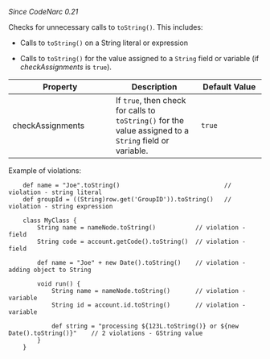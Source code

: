 *Since CodeNarc 0.21*

Checks for unnecessary calls to `toString()`. This includes:

- Calls to `toString()` on a String literal or expression

- Calls to `toString()` for the value assigned to a `String` field or
  variable (if *checkAssignments* is `true`).

<table>
<colgroup>
<col style="width: 40%" />
<col style="width: 33%" />
<col style="width: 25%" />
</colgroup>
<thead>
<tr>
<th>Property</th>
<th>Description</th>
<th>Default Value</th>
</tr>
</thead>
<tbody>
<tr>
<td>checkAssignments</td>
<td>If <code>true</code>, then check for calls to
<code>toString()</code> for the value assigned to a <code>String</code>
field or variable.</td>
<td><code>true</code></td>
</tr>
</tbody>
</table>

Example of violations:

        def name = "Joe".toString()                             // violation - string literal
        def groupId = ((String)row.get('GroupID')).toString()   // violation - string expression

        class MyClass {
            String name = nameNode.toString()           // violation - field
            String code = account.getCode().toString()  // violation - field

            def name = "Joe" + new Date().toString()    // violation - adding object to String

            void run() {
                String name = nameNode.toString()       // violation - variable
                String id = account.id.toString()       // violation - variable

                def string = "processing ${123L.toString()} or ${new Date().toString()}"    // 2 violations - GString value
            }
        }
